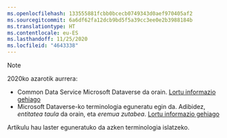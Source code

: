 ```yaml
---
ms.openlocfilehash: 133555881fcbb0bcecb0749343d0aef970405af2
ms.sourcegitcommit: 6a6df62fa12dcb9bd5f5a39cc3ee0e2b3988184b
ms.translationtype: HT
ms.contentlocale: eu-ES
ms.lasthandoff: 11/25/2020
ms.locfileid: "4643338"
---
```

> [!NOTE]
> 2020ko azarotik aurrera:
> - Common Data Service Microsoft Dataverse da orain. [Lortu informazio gehiago](https://aka.ms/PAuAppBlog)
> - Microsoft Dataverse-ko terminologia eguneratu egin da. Adibidez, *entitatea* *taula* da orain, eta *eremua* *zutabea*. [Lortu informazio gehiago](https://go.microsoft.com/fwlink/?linkid=2147247)
>
> Artikulu hau laster eguneratuko da azken terminologia islatzeko.
